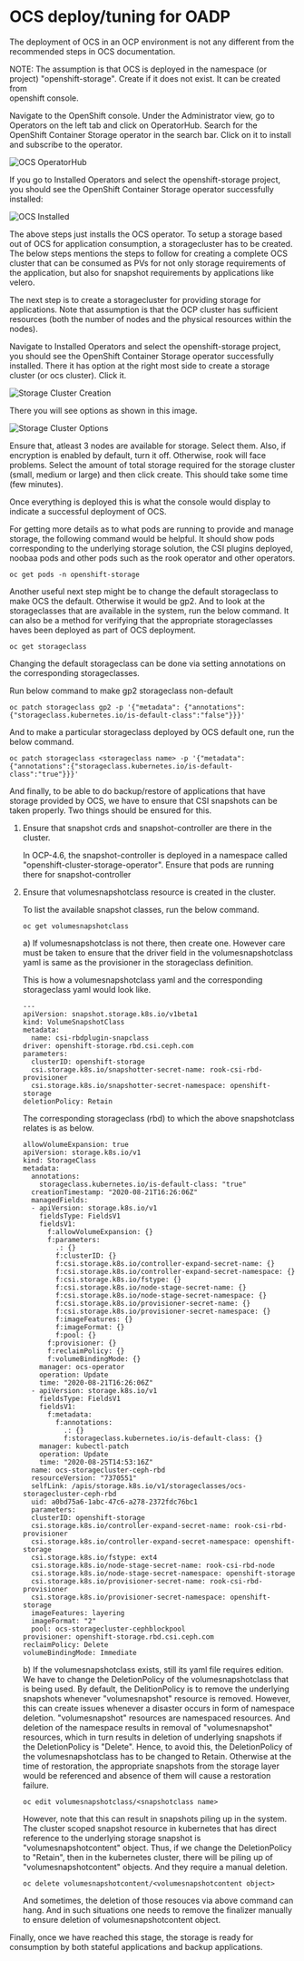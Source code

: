 # OCS deploy/tuning for OADP
The deployment of OCS in an OCP environment is not any different from the
recommended steps in OCS documentation.

NOTE: The assumption is that OCS is deployed in the namespace (or project) "openshift-storage". Create if it does not exist. It can be created from\
      openshift console.

Navigate to the OpenShift console. Under the Administrator view, go to Operators on the left tab and click on OperatorHub. Search for the OpenShift Container Storage operator in the search bar. Click on it to install and subscribe to the operator.

![OCS OperatorHub](/ocs/images/ocs_operatorhub.png)

If you go to Installed Operators and select the openshift-storage project, you should see the OpenShift Container Storage operator successfully installed:

![OCS Installed](/ocs/images/ocs_installed.png)

The above steps just installs the OCS operator. To setup a storage based out of OCS for application consumption, a storagecluster
has to be created. The below steps mentions the steps to follow for creating a complete OCS cluster that can be consumed as PVs
for not only storage requirements of the application, but also for snapshot requirements by applications like velero.

The next step is to create a storagecluster for providing storage for applications. Note that assumption is that the OCP cluster has
sufficient resources (both the number of nodes and the physical resources within the nodes).

Navigate to Installed Operators and select the openshift-storage project, you should see the OpenShift Container Storage operator successfully installed.
There it has option at the right most side to create a storage cluster (or ocs cluster). Click it.

![Storage Cluster Creation](/ocs/images/storage_cluster_creation.png)

There you will see options as shown in this image.

![Storage Cluster Options](/ocs/images/storage_cluster_options.png)

Ensure that, atleast 3 nodes are available for storage. Select them.
Also, if encryption is enabled by default, turn it off. Otherwise, rook
will face problems. Select the amount of total storage required for the
storage cluster (small, medium or large) and then click create. This should
take some time (few minutes).

Once everything is deployed this is what the console would display to indicate
a successful deployment of OCS.

For getting more details as to what pods are running to provide and manage storage,
the following command would be helpful. It should show pods corresponding to the
underlying storage solution, the CSI plugins deployed, noobaa pods and other pods
such as the rook operator and other operators.
```
oc get pods -n openshift-storage
```

Another useful next step might be to change the default storageclass to make OCS the
default. Otherwise it would be gp2. And to look at the storageclasses that are available
in the system, run the below command. It can also be a method for verifying that the
appropriate storageclasses haves been deployed as part of OCS deployment.
```
oc get storageclass
```

Changing the default storageclass can be done via setting annotations on the
corresponding storageclasses.

Run below command to make gp2 storageclass non-default
```
oc patch storageclass gp2 -p '{"metadata": {"annotations":{"storageclass.kubernetes.io/is-default-class":"false"}}}'
```

And to make a particular storageclass deployed by OCS default one, run the below command.
```
oc patch storageclass <storageclass name> -p '{"metadata": {"annotations":{"storageclass.kubernetes.io/is-default-class":"true"}}}'
```

And finally, to be able to do backup/restore of applications that have storage provided by OCS, we have to ensure that
CSI snapshots can be taken properly. Two things should be ensured for this.

1) Ensure that snapshot crds and snapshot-controller are there in the cluster.

   In OCP-4.6, the snapshot-controller is deployed in a namespace called "openshift-cluster-storage-operator". Ensure
   that pods are running there for snapshot-controller

2) Ensure that volumesnapshotclass resource is created in the cluster.

   To list the available snapshot classes, run the below command.
   ```
   oc get volumesnapshotclass
   ```

    a) If volumesnapshotclass is not there, then create one. However care must be taken to ensure that the driver field
    in the volumesnapshotclass yaml is same as the provisioner in the storageclass definition.

    This is how a volumesnapshotclass yaml and the corresponding storageclass yaml would look like.
    ```
    ---
    apiVersion: snapshot.storage.k8s.io/v1beta1
    kind: VolumeSnapshotClass
    metadata:
      name: csi-rbdplugin-snapclass
    driver: openshift-storage.rbd.csi.ceph.com
    parameters:
      clusterID: openshift-storage
      csi.storage.k8s.io/snapshotter-secret-name: rook-csi-rbd-provisioner
      csi.storage.k8s.io/snapshotter-secret-namespace: openshift-storage
    deletionPolicy: Retain
    ```

    The corresponding storageclass (rbd) to which the above snapshotclass relates is as below.
    ```
    allowVolumeExpansion: true
    apiVersion: storage.k8s.io/v1
    kind: StorageClass
    metadata:
      annotations:
        storageclass.kubernetes.io/is-default-class: "true"
      creationTimestamp: "2020-08-21T16:26:06Z"
      managedFields:
      - apiVersion: storage.k8s.io/v1
        fieldsType: FieldsV1
        fieldsV1:
          f:allowVolumeExpansion: {}
          f:parameters:
            .: {}
            f:clusterID: {}
            f:csi.storage.k8s.io/controller-expand-secret-name: {}
            f:csi.storage.k8s.io/controller-expand-secret-namespace: {}
            f:csi.storage.k8s.io/fstype: {}
            f:csi.storage.k8s.io/node-stage-secret-name: {}
            f:csi.storage.k8s.io/node-stage-secret-namespace: {}
            f:csi.storage.k8s.io/provisioner-secret-name: {}
            f:csi.storage.k8s.io/provisioner-secret-namespace: {}
            f:imageFeatures: {}
            f:imageFormat: {}
            f:pool: {}
          f:provisioner: {}
          f:reclaimPolicy: {}
          f:volumeBindingMode: {}
        manager: ocs-operator
        operation: Update
        time: "2020-08-21T16:26:06Z"
      - apiVersion: storage.k8s.io/v1
        fieldsType: FieldsV1
        fieldsV1:
          f:metadata:
            f:annotations:
              .: {}
              f:storageclass.kubernetes.io/is-default-class: {}
        manager: kubectl-patch
        operation: Update
        time: "2020-08-25T14:53:16Z"
      name: ocs-storagecluster-ceph-rbd
      resourceVersion: "7370551"
      selfLink: /apis/storage.k8s.io/v1/storageclasses/ocs-storagecluster-ceph-rbd
      uid: a0bd75a6-1abc-47c6-a278-2372fdc76bc1
      parameters:
      clusterID: openshift-storage
      csi.storage.k8s.io/controller-expand-secret-name: rook-csi-rbd-provisioner
      csi.storage.k8s.io/controller-expand-secret-namespace: openshift-storage
      csi.storage.k8s.io/fstype: ext4
      csi.storage.k8s.io/node-stage-secret-name: rook-csi-rbd-node
      csi.storage.k8s.io/node-stage-secret-namespace: openshift-storage
      csi.storage.k8s.io/provisioner-secret-name: rook-csi-rbd-provisioner
      csi.storage.k8s.io/provisioner-secret-namespace: openshift-storage
      imageFeatures: layering
      imageFormat: "2"
      pool: ocs-storagecluster-cephblockpool
    provisioner: openshift-storage.rbd.csi.ceph.com
    reclaimPolicy: Delete
    volumeBindingMode: Immediate
    ```

    b) If the volumesnapshotclass exists, still its yaml file requires edition. We have to change the DeletionPolicy
    of the volumesnapshotclass that is being used. By default, the DelitionPolicy is to remove the underlying snapshots
    whenever "volumesnapshot" resource is removed. However, this can create issues whenever a disaster occurs in form of
    namespace deletion. "volumesnapshot" resources are namespaced resources. And deletion of the namespace results in
    removal of "volumesnapshot" resources, which in turn results in deletion of underlying snapshots if the DeletionPolicy
    is "Delete". Hence, to avoid this, the DeletionPolicy of the volumesnapshotclass has to be changed to Retain. Otherwise
    at the time of restoration, the appropriate snapshots from the storage layer would be referenced and absence of them will
    cause a restoration failure.

    ```
    oc edit volumesnapshotclass/<snapshotclass name>
    ```

    However, note that this can result in snapshots piling up in the system. The cluster scoped snapshot resource in
    kubernetes that has direct reference to the underlying storage snapshot is "volumesnapshotcontent" object. Thus, if we
    change the DeletionPolicy to "Retain", then in the kubernetes cluster, there will be piling up of "volumesnapshotcontent"
    objects. And they require a manual deletion.

    ```
    oc delete volumesnapshotcontent/<volumesnapshotcontent object>
    ```

    And sometimes, the deletion of those resouces via above command can hang. And in such situations one needs to remove the
    finalizer manually to ensure deletion of volumesnapshotcontent object.

Finally, once we have reached this stage, the storage is ready for consumption by both stateful applications and backup applications.
